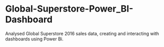# Global-Superstore-Power_BI-Dashboard
Analysed Global Superstore 2016 sales data, creating and interacting with dashboards using Power Bi.




